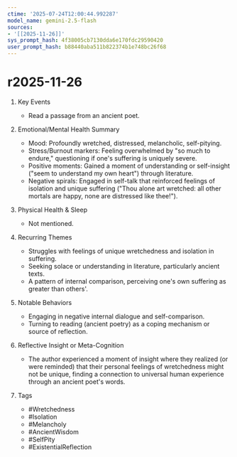 ```yaml
---
ctime: '2025-07-24T12:00:44.992287'
model_name: gemini-2.5-flash
sources:
- '[[2025-11-26]]'
sys_prompt_hash: 4f38005cb7130dda6e170fdc29590420
user_prompt_hash: b88440aba511b822374b1e748bc26f68
---
```

# r2025-11-26

1.  Key Events
    *   Read a passage from an ancient poet.

2.  Emotional/Mental Health Summary
    *   Mood: Profoundly wretched, distressed, melancholic, self-pitying.
    *   Stress/Burnout markers: Feeling overwhelmed by "so much to endure," questioning if one's suffering is uniquely severe.
    *   Positive moments: Gained a moment of understanding or self-insight ("seem to understand my own heart") through literature.
    *   Negative spirals: Engaged in self-talk that reinforced feelings of isolation and unique suffering ("Thou alone art wretched: all other mortals are happy, none are distressed like thee!").

3.  Physical Health & Sleep
    *   Not mentioned.

4.  Recurring Themes
    *   Struggles with feelings of unique wretchedness and isolation in suffering.
    *   Seeking solace or understanding in literature, particularly ancient texts.
    *   A pattern of internal comparison, perceiving one's own suffering as greater than others'.

5.  Notable Behaviors
    *   Engaging in negative internal dialogue and self-comparison.
    *   Turning to reading (ancient poetry) as a coping mechanism or source of reflection.

6.  Reflective Insight or Meta-Cognition
    *   The author experienced a moment of insight where they realized (or were reminded) that their personal feelings of wretchedness might not be unique, finding a connection to universal human experience through an ancient poet's words.

7.  Tags
    *   #Wretchedness
    *   #Isolation
    *   #Melancholy
    *   #AncientWisdom
    *   #SelfPity
    *   #ExistentialReflection